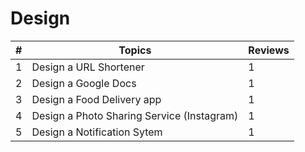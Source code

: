 # Design

| # | Topics | Reviews |
|---|---------------------|-------------------|
| 1 | Design a URL Shortener | 1 |
| 2 | Design a Google Docs | 1 |
| 3 | Design a Food Delivery app | 1 |
| 4 | Design a Photo Sharing Service (Instagram) | 1 |
| 5 | Design a Notification Sytem | 1 |
